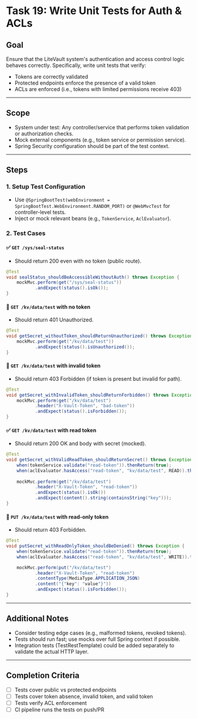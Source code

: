 
# Task 19: Write Unit Tests for Auth & ACLs

## Goal

Ensure that the LiteVault system's authentication and access control logic behaves correctly. Specifically, write unit tests that verify:

- Tokens are correctly validated
- Protected endpoints enforce the presence of a valid token
- ACLs are enforced (i.e., tokens with limited permissions receive 403)

---

## Scope

- System under test: Any controller/service that performs token validation or authorization checks.
- Mock external components (e.g., token service or permission service).
- Spring Security configuration should be part of the test context.

---

## Steps

### 1. Setup Test Configuration

- Use `@SpringBootTest(webEnvironment = SpringBootTest.WebEnvironment.RANDOM_PORT)` or `@WebMvcTest` for controller-level tests.
- Inject or mock relevant beans (e.g., `TokenService`, `AclEvaluator`).

### 2. Test Cases

#### ✅ `GET /sys/seal-status`

- Should return 200 even with no token (public route).

```java
@Test
void sealStatus_shouldBeAccessibleWithoutAuth() throws Exception {
    mockMvc.perform(get("/sys/seal-status"))
           .andExpect(status().isOk());
}
```

#### 🚫 `GET /kv/data/test` with no token

- Should return 401 Unauthorized.

```java
@Test
void getSecret_withoutToken_shouldReturnUnauthorized() throws Exception {
    mockMvc.perform(get("/kv/data/test"))
           .andExpect(status().isUnauthorized());
}
```

#### 🚫 `GET /kv/data/test` with invalid token

- Should return 403 Forbidden (if token is present but invalid for path).

```java
@Test
void getSecret_withInvalidToken_shouldReturnForbidden() throws Exception {
    mockMvc.perform(get("/kv/data/test")
           .header("X-Vault-Token", "bad-token"))
           .andExpect(status().isForbidden());
}
```

#### ✅ `GET /kv/data/test` with read token

- Should return 200 OK and body with secret (mocked).

```java
@Test
void getSecret_withValidReadToken_shouldReturnSecret() throws Exception {
    when(tokenService.validate("read-token")).thenReturn(true);
    when(aclEvaluator.hasAccess("read-token", "kv/data/test", READ)).thenReturn(true);
    
    mockMvc.perform(get("/kv/data/test")
           .header("X-Vault-Token", "read-token"))
           .andExpect(status().isOk())
           .andExpect(content().string(containsString("key")));
}
```

#### 🚫 `PUT /kv/data/test` with read-only token

- Should return 403 Forbidden.

```java
@Test
void putSecret_withReadOnlyToken_shouldBeDenied() throws Exception {
    when(tokenService.validate("read-token")).thenReturn(true);
    when(aclEvaluator.hasAccess("read-token", "kv/data/test", WRITE)).thenReturn(false);

    mockMvc.perform(put("/kv/data/test")
           .header("X-Vault-Token", "read-token")
           .contentType(MediaType.APPLICATION_JSON)
           .content("{"key": "value"}"))
           .andExpect(status().isForbidden());
}
```

---

## Additional Notes

- Consider testing edge cases (e.g., malformed tokens, revoked tokens).
- Tests should run fast; use mocks over full Spring context if possible.
- Integration tests (TestRestTemplate) could be added separately to validate the actual HTTP layer.

---

## Completion Criteria

- [ ] Tests cover public vs protected endpoints
- [ ] Tests cover token absence, invalid token, and valid token
- [ ] Tests verify ACL enforcement
- [ ] CI pipeline runs the tests on push/PR
